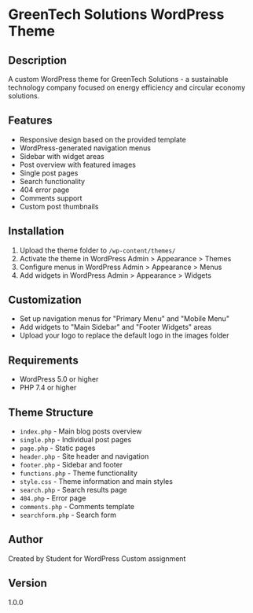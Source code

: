 # GreenTech Solutions WordPress Theme

## Description
A custom WordPress theme for GreenTech Solutions - a sustainable technology company focused on energy efficiency and circular economy solutions.

## Features
- Responsive design based on the provided template
- WordPress-generated navigation menus
- Sidebar with widget areas
- Post overview with featured images
- Single post pages
- Search functionality
- 404 error page
- Comments support
- Custom post thumbnails

## Installation
1. Upload the theme folder to `/wp-content/themes/`
2. Activate the theme in WordPress Admin > Appearance > Themes
3. Configure menus in WordPress Admin > Appearance > Menus
4. Add widgets in WordPress Admin > Appearance > Widgets

## Customization
- Set up navigation menus for "Primary Menu" and "Mobile Menu"
- Add widgets to "Main Sidebar" and "Footer Widgets" areas
- Upload your logo to replace the default logo in the images folder

## Requirements
- WordPress 5.0 or higher
- PHP 7.4 or higher

## Theme Structure
- `index.php` - Main blog posts overview
- `single.php` - Individual post pages
- `page.php` - Static pages
- `header.php` - Site header and navigation
- `footer.php` - Sidebar and footer
- `functions.php` - Theme functionality
- `style.css` - Theme information and main styles
- `search.php` - Search results page
- `404.php` - Error page
- `comments.php` - Comments template
- `searchform.php` - Search form

## Author
Created by Student for WordPress Custom assignment

## Version
1.0.0
